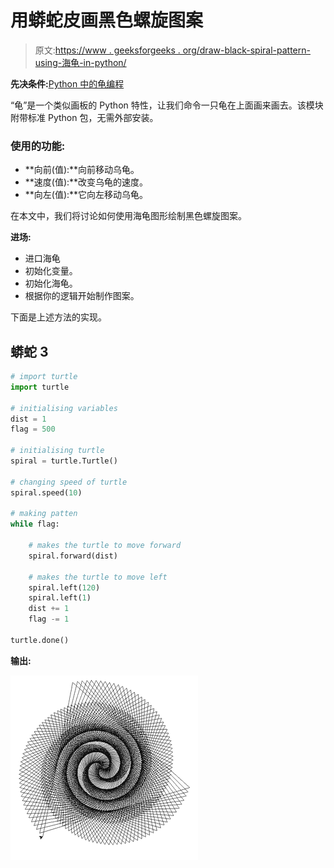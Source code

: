 # 用蟒蛇皮画黑色螺旋图案

> 原文:[https://www . geeksforgeeks . org/draw-black-spiral-pattern-using-海龟-in-python/](https://www.geeksforgeeks.org/draw-black-spiral-pattern-using-turtle-in-python/)

**先决条件:**[Python 中的龟编程](https://www.geeksforgeeks.org/turtle-programming-python/)

“龟”是一个类似画板的 Python 特性，让我们命令一只龟在上面画来画去。该模块附带标准 Python 包，无需外部安装。

### **使用的功能:**

*   **向前(值):**向前移动乌龟。
*   **速度(值):**改变乌龟的速度。
*   **向左(值):**它向左移动乌龟。

在本文中，我们将讨论如何使用海龟图形绘制黑色螺旋图案。

**进场:**

*   进口海龟
*   初始化变量。
*   初始化海龟。
*   根据你的逻辑开始制作图案。

下面是上述方法的实现。

## 蟒蛇 3

```py
# import turtle
import turtle

# initialising variables
dist = 1
flag = 500

# initialising turtle
spiral = turtle.Turtle()

# changing speed of turtle
spiral.speed(10)

# making patten
while flag:

    # makes the turtle to move forward
    spiral.forward(dist)

    # makes the turtle to move left
    spiral.left(120)
    spiral.left(1)
    dist += 1
    flag -= 1

turtle.done()
```

**输出:**

![](img/5508846f5454be5b4f282e7f6454334b.png)